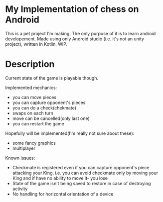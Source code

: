 # My Implementation of chess on Android
This is a pet project I'm making. The only purpose of it is to learn android developement.
Made using only Android studio (i.e. it's not an unity project), written in Kotlin.
WIP.
# Description
Current state of the game is playable though.

Implemented mechanics:
* you can move pieces 
* you can capture opponent's pieces
* you can do a check(chekmate)
* swaps on each turn
* move can be cancelled(only last one)
* you can restart the game

Hopefully will be implemented(I'm really not sure about these):
* some fancy graphics
* multiplayer

Known issues:
* Checkmate is registered even if you can capture opponent's piece attacking your King, i.e. you can avoid checkmate only by moving your King and if have no ability to move it- you lose
* State of the game isn't being saved to restore in case of destroying activity
* No handling for horizontal orientation of a device
